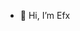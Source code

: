 - 👋 Hi, I’m Efx



<!---
MUH-EFAS-P/MUH-EFAS-P is a ✨ special ✨ repository because its `README.md` (this file) appears on your GitHub profile.
You can click the Preview link to take a look at your changes.
--->
